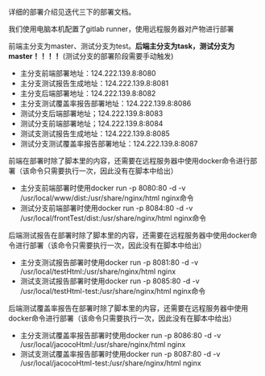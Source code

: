 详细的部署介绍见迭代三下的部署文档。

我们使用电脑本机配置了gitlab runner，使用远程服务器对产物进行部署

前端主分支为master、测试分支为test。**后端主分支为task，测试分支为master！！！！**
(测试分支的部署阶段需要手动触发)


- 主分支前端部署地址：124.222.139.8:8080
- 主分支测试报告生成地址：124.222.139.8:8081
- 主分支后端部署地址：124.222.139.8:8082
- 主分支测试覆盖率报告部署地址：124.222.139.8:8086
- 测试分支后端部署地址；124.222.139.8:8083
- 测试分支前端部署地址；124.222.139.8:8084
- 测试支测试报告生成地址：124.222.139.8:8085
- 测试分支测试覆盖率报告部署地址：124.222.139.8:8087

前端在部署时除了脚本里的内容，还需要在远程服务器中使用docker命令进行部署（该命令只需要执行一次，因此没有在脚本中给出）
- 主分支前端部署时使用docker run -p 8080:80 -d -v /usr/local/www/dist:/usr/share/nginx/html nginx命令
- 测试分支前端部署时使用docker run -p 8084:80 -d -v /usr/local/frontTest/dist:/usr/share/nginx/html nginx命令


后端测试报告在部署时除了脚本里的内容，还需要在远程服务器中使用docker命令进行部署（该命令只需要执行一次，因此没有在脚本中给出）
- 主分支测试报告部署时使用docker run -p 8081:80 -d -v /usr/local/testHtml:/usr/share/nginx/html nginx
- 测试支测试报告部署时使用docker run -p 8085:80 -d -v /usr/local/testHtml-test:/usr/share/nginx/html nginx命令


后端测试覆盖率报告在部署时除了脚本里的内容，还需要在远程服务器中使用docker命令进行部署（该命令只需要执行一次，因此没有在脚本中给出）
- 主分支测试覆盖率报告部署时使用docker run -p 8086:80 -d -v /usr/local/jacocoHtml:/usr/share/nginx/html nginx
- 测试支测试覆盖率报告部署时使用docker run -p 8087:80 -d -v /usr/local/jacocoHtml-test:/usr/share/nginx/html nginx
